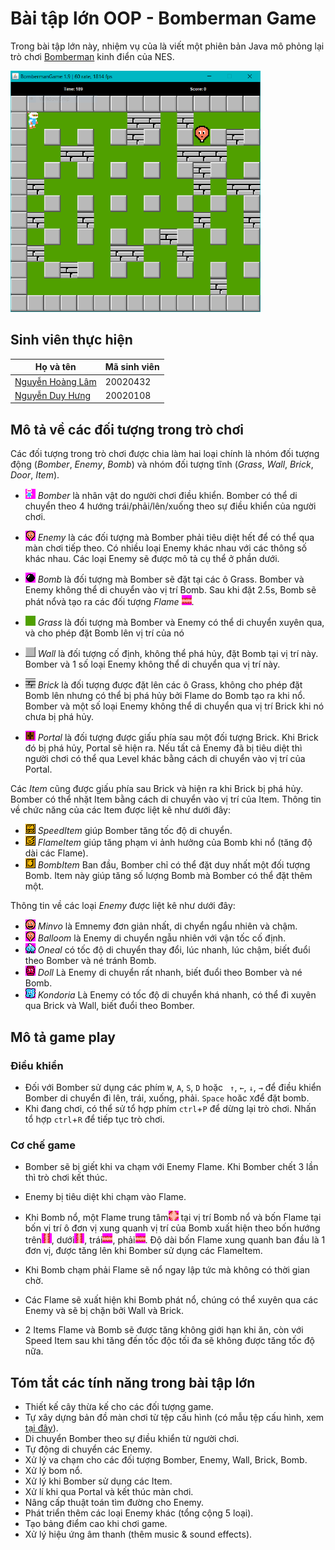 # Bài tập lớn OOP - Bomberman Game

Trong bài tập lớn này, nhiệm vụ của là viết một phiên bản Java mô phỏng lại trò chơi [Bomberman](https://www.youtube.com/watch?v=mKIOVwqgSXM) kinh điển của NES.

<img src="res/demo.png" alt="drawing" width="400"/>

## Sinh viên thực hiện

| Họ và tên                                              | Mã sinh viên |
|--------------------------------------------------------|--------------|
| [Nguyễn Hoàng Lâm](https://gitlab.com/HoangLam4721) | 20020432     |
| [Nguyễn Duy Hưng](https://gitlab.com/duyhuwng2910)      | 20020108   |

## Mô tả về các đối tượng trong trò chơi
Các đối tượng trong trò chơi được chia làm hai loại chính là nhóm đối tượng động (*Bomber*, *Enemy*, *Bomb*) và nhóm đối tượng tĩnh (*Grass*, *Wall*, *Brick*, *Door*, *Item*).

- ![](res/sprites/player_down.png) *Bomber* là nhân vật do người chơi điều khiển. Bomber có thể di chuyển theo 4 hướng trái/phải/lên/xuống theo sự điều khiển của người chơi.
- ![](res/sprites/balloom_left1.png) *Enemy* là các đối tượng mà Bomber phải tiêu diệt hết để có thể qua màn chơi tiếp theo. Có nhiều loại Enemy khác nhau với các thông số khác nhau. Các loại Enemy sẽ được mô tả cụ thể ở phần dưới.
- ![](res/sprites/bomb.png) *Bomb* là đối tượng mà Bomber sẽ đặt tại các ô Grass. Bomber và Enemy không thể di chuyển vào vị trí Bomb. Sau khi đặt 2.5s, Bomb sẽ phát nổvà tạo ra các đối tượng *Flame* ![](res/sprites/explosion_horizontal.png).


- ![](res/sprites/grass.png) *Grass* là đối tượng mà Bomber và Enemy có thể di chuyển xuyên qua, và cho phép đặt Bomb lên vị trí của nó
- ![](res/sprites/wall.png) *Wall* là đối tượng cố định, không thể phá hủy, đặt Bomb tại vị trí này. Bomber và 1 số loại Enemy không thể di chuyển qua vị trí này.
- ![](res/sprites/brick.png) *Brick* là đối tượng được đặt lên các ô Grass, không cho phép đặt Bomb lên nhưng có thể bị phá hủy bởi Flame do Bomb tạo ra khi nổ. Bomber và một số loại Enemy không thể di chuyển qua vị trí Brick khi nó chưa bị phá hủy.


- ![](res/sprites/portal.png) *Portal* là đối tượng được giấu phía sau một đối tượng Brick. Khi Brick đó bị phá hủy, Portal sẽ hiện ra. Nếu tất cả Enemy đã bị tiêu diệt thì người chơi có thể qua Level khác bằng cách di chuyển vào vị trí của Portal.

Các *Item* cũng được giấu phía sau Brick và hiện ra khi Brick bị phá hủy. Bomber có thể nhặt Item bằng cách di chuyển vào vị trí của Item. Thông tin về chức năng của các Item được liệt kê như dưới đây:
- ![](res/sprites/powerup_speed.png) *SpeedItem* giúp Bomber tăng tốc độ di chuyển.
- ![](res/sprites/powerup_flames.png) *FlameItem*  giúp tăng phạm vi ảnh hưởng của Bomb khi nổ (tăng độ dài các Flame).
- ![](res/sprites/powerup_bombs.png) *BombItem* Ban đầu, Bomber chỉ có thể đặt duy nhất một đối tượng Bomb. Item này giúp tăng số lượng Bomb mà Bomber có thể đặt thêm một.

Thông tin về các loại *Enemy* được liệt kê như dưới đây:

- ![](res/sprites/minvo_left1.png) *Minvo* là Emnemy đơn giản nhất, di chyển ngẩu nhiên và chậm.
- ![](res/sprites/balloom_left1.png) *Balloom* là Enemy di chuyển ngẫu nhiên với vận tốc cố định.
- ![](res/sprites/oneal_left1.png) *Oneal* có tốc độ di chuyển thay đổi, lúc nhanh, lúc chậm, biết đuổi theo Bomber và né tránh Bomb.
- ![](res/sprites/doll_left1.png) *Doll* Là Enemy di chuyển rất nhanh, biết đuổi theo Bomber và né Bomb.
- ![](res/sprites/kondoria_left1.png) *Kondoria* Là Enemy có tốc độ di chuyển khá nhanh, có thể đi xuyên qua Brick và Wall, biết đuổi theo Bomber.

## Mô tả game play
### Điều khiển
- Đối với Bomber sử dụng các phím `W`, `A`, `S`, `D` hoặc ` ↑`, `←`, `↓`, `→` để điều khiển Bomber di chuyển đi lên, trái, xuống, phải. `Space` hoăc `X`để đặt bomb.
- Khi đang chơi, có thể sử tổ hợp phím `ctrl`+`P` để dừng lại trò chơi. Nhấn tổ hợp `ctrl`+`R` để tiếp tục trò chơi.

### Cơ chế game

- Bomber sẽ bị giết khi va chạm với Enemy Flame. Khi Bomber chết 3 lần thì trò chơi kết thúc.
- Enemy bị tiêu diệt khi chạm vào Flame.

- Khi Bomb nổ, một Flame trung tâm![](res/sprites/bomb_exploded.png) tại vị trí Bomb nổ và bốn Flame tại bốn vị trí ô đơn vị xung quanh vị trí của Bomb xuất hiện theo bốn hướng trên![](res/sprites/explosion_vertical.png), dưới![](res/sprites/explosion_vertical.png), trái![](res/sprites/explosion_horizontal.png), phải![](res/sprites/explosion_horizontal.png). Độ dài bốn Flame xung quanh ban đầu là 1 đơn vị, được tăng lên khi Bomber sử dụng các FlameItem.
- Khi Bomb chạm phải Flame sẽ nổ ngay lập tức mà không có thời gian chờ.
- Các Flame sẽ xuất hiện khi Bomb phát nổ, chúng có thể xuyên qua các Enemy và sẽ bị chặn bởi Wall và Brick.
- 2 Items Flame và Bomb sẽ được tăng không giới hạn khi ăn, còn với Speed Item sau khi tăng đến tốc độc tối đa sẽ không được tăng tốc độ nữa.

## Tóm tắt các tính năng trong bài tập lớn
- Thiết kế cây thừa kế cho các đối tượng game.
- Tự xây dựng bản đồ màn chơi từ tệp cấu hình (có mẫu tệp cấu hình, xem [tại đây](https://raw.githubusercontent.com/bqcuong/bomberman-starter/starter-2/res/levels/Level1.txt)).
- Di chuyển Bomber theo sự điều khiển từ người chơi.
- Tự động di chuyển các Enemy.
- Xử lý va chạm cho các đối tượng Bomber, Enemy, Wall, Brick, Bomb.
- Xử lý bom nổ.
- Xử lý khi Bomber sử dụng các Item.
- Xử lí khi qua Portal và kết thúc màn chơi.
- Nâng cấp thuật toán tìm đường cho Enemy.
- Phát triển thêm các loại Enemy khác (tổng cộng 5 loại).
- Tạo bảng điểm cao khi chơi game.
- Xử lý hiệu ứng âm thanh (thêm music & sound effects).